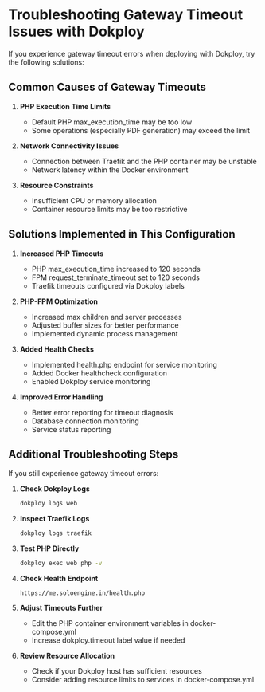 # Troubleshooting Gateway Timeout Issues with Dokploy

If you experience gateway timeout errors when deploying with Dokploy, try the following solutions:

## Common Causes of Gateway Timeouts

1. **PHP Execution Time Limits**
   - Default PHP max_execution_time may be too low
   - Some operations (especially PDF generation) may exceed the limit

2. **Network Connectivity Issues**
   - Connection between Traefik and the PHP container may be unstable
   - Network latency within the Docker environment

3. **Resource Constraints**
   - Insufficient CPU or memory allocation
   - Container resource limits may be too restrictive

## Solutions Implemented in This Configuration

1. **Increased PHP Timeouts**
   - PHP max_execution_time increased to 120 seconds
   - FPM request_terminate_timeout set to 120 seconds
   - Traefik timeouts configured via Dokploy labels

2. **PHP-FPM Optimization**
   - Increased max children and server processes
   - Adjusted buffer sizes for better performance
   - Implemented dynamic process management

3. **Added Health Checks**
   - Implemented health.php endpoint for service monitoring
   - Added Docker healthcheck configuration
   - Enabled Dokploy service monitoring

4. **Improved Error Handling**
   - Better error reporting for timeout diagnosis
   - Database connection monitoring
   - Service status reporting

## Additional Troubleshooting Steps

If you still experience gateway timeout errors:

1. **Check Dokploy Logs**
   ```bash
   dokploy logs web
   ```

2. **Inspect Traefik Logs**
   ```bash
   dokploy logs traefik
   ```

3. **Test PHP Directly**
   ```bash
   dokploy exec web php -v
   ```

4. **Check Health Endpoint**
   ```
   https://me.soloengine.in/health.php
   ```

5. **Adjust Timeouts Further**
   - Edit the PHP container environment variables in docker-compose.yml
   - Increase dokploy.timeout label value if needed

6. **Review Resource Allocation**
   - Check if your Dokploy host has sufficient resources
   - Consider adding resource limits to services in docker-compose.yml
